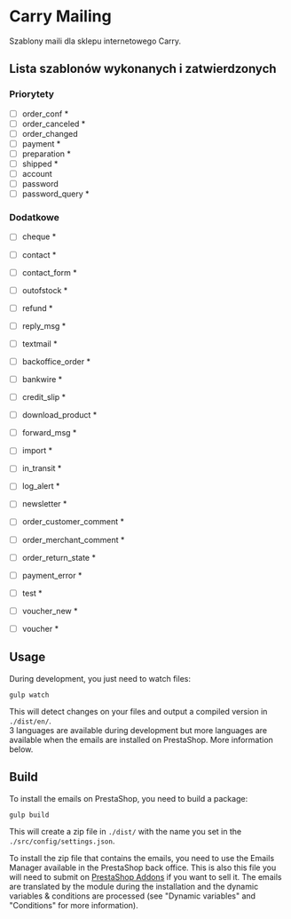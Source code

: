 # Carry Mailing

Szablony maili dla sklepu internetowego Carry.

## Lista szablonów wykonanych i zatwierdzonych

### Priorytety

- [ ] order_conf *
- [ ] order_canceled *
- [ ] order_changed
- [ ] payment *
- [ ] preparation *
- [ ] shipped *
- [ ] account
- [ ] password
- [ ] password_query *

### Dodatkowe

- [ ] cheque *
- [ ] contact *
- [ ] contact_form *
- [ ] outofstock *
- [ ] refund *
- [ ] reply_msg *
- [ ] textmail *
- [ ] backoffice_order *
- [ ] bankwire *
- [ ] credit_slip *
- [ ] download_product *
- [ ] forward_msg *
- [ ] import *
- [ ] in_transit *
- [ ] log_alert *
- [ ] newsletter *
- [ ] order_customer_comment *
- [ ] order_merchant_comment *
- [ ] order_return_state *
- [ ] payment_error *
- [ ] test *
- [ ] voucher_new *
- [ ] voucher *


## Usage

During development, you just need to watch files:

`gulp watch`

This will detect changes on your files and output a compiled version in `./dist/en/`.  
3 languages are available during development but more languages are available when the emails are installed on PrestaShop. More information below.

## Build

To install the emails on PrestaShop, you need to build a package:

`gulp build`

This will create a zip file in `./dist/` with the name you set in the `./src/config/settings.json`.

To install the zip file that contains the emails, you need to use the Emails Manager available in the PrestaShop back office.
This is also this file you will need to submit on [PrestaShop Addons](https://addons.prestashop.com) if you want to sell it.
The emails are translated by the module during the installation and the dynamic variables & conditions are processed (see "Dynamic variables" and "Conditions" for more information).
